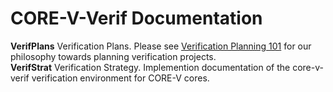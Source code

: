 # CORE-V-Verif Documentation
**VerifPlans** Verification Plans.  Please see [Verification Planning 101](VerifPlans/VerificationPlanning101.md) for our philosophy towards planning verification projects.<br>
**VerifStrat** Verification Strategy.  Implemention documentation of the core-v-verif verification environment for CORE-V cores.<br>
